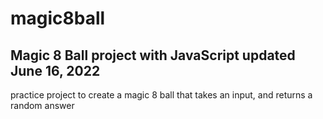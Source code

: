 # magic8ball
Magic 8 Ball project with JavaScript
updated June 16, 2022
---
practice project to create a magic 8 ball that takes an input, and returns a random answer
